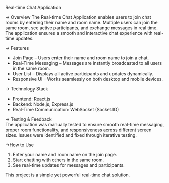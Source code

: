 Real-time Chat Application  

-> Overview 
The Real-time Chat Application enables users to join chat rooms by entering their name and room name. Multiple users can join the same room, see active participants, 
and exchange messages in real time. The application ensures a smooth and interactive chat experience with real-time updates.  

-> Features  
- Join Page – Users enter their name and room name to join a chat.  
- Real-Time Messaging – Messages are instantly broadcasted to all users in the same room.  
- User List – Displays all active participants and updates dynamically.  
- Responsive UI – Works seamlessly on both desktop and mobile devices.  

-> Technology Stack  
- Frontend: React.js  
- Backend: Node.js, Express.js  
- Real-Time Communication: WebSocket (Socket.IO)  

-> Testing & Feedback  
The application was manually tested to ensure smooth real-time messaging, proper room functionality, and responsiveness across different screen sizes. 
Issues were identified and fixed through iterative testing.  

->How to Use  
1. Enter your name and room name on the join page.  
2. Start chatting with others in the same room.  
3. See real-time updates for messages and participants.  

This project is a simple yet powerful real-time chat solution. 
